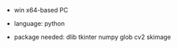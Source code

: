 * win x64-based PC

* language:
    python

* package needed:
    dlib
    tkinter
    numpy
    glob
    cv2
    skimage